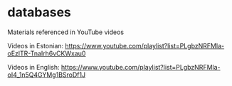 # databases
Materials referenced in YouTube videos

Videos in Estonian: https://www.youtube.com/playlist?list=PLgbzNRFMla-oEzlTR-TnaIrh6vCKWxau0

Videos in English: https://www.youtube.com/playlist?list=PLgbzNRFMla-oI4_1n5Q4GYMg1BSroDf1J
